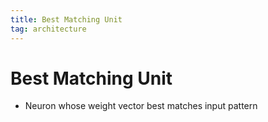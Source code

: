 ```yaml
---
title: Best Matching Unit
tag: architecture
---
```


# Best Matching Unit
- Neuron whose weight vector best matches input pattern






























